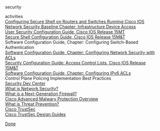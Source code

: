 <p>security</p>
<dl> 
<dt>activities</dt>
    <a href="https://www.cisco.com/c/en/us/support/docs/security-vpn/secure-shell-ssh/4145-ssh.html">Configuring Secure Shell on Routers and Switches Running Cisco IOS</a><br>
    <a href="">Network Security Baseline Chapter: Infrastructure Device Access</a><br>
    <a href="https://www.cisco.com/c/en/us/td/docs/ios-xml/ios/sec_usr_cfg/configuration/15-mt/sec-usr-cfg-15-mt-book.html">User Security Configuration Guide, Cisco IOS Release 15MT</a><br>
    <a href="https://www.cisco.com/c/en/us/td/docs/ios-xml/ios/sec_usr_ssh/configuration/15-mt/sec-usr-ssh-15-mt-book.html">Secure Shell Configuration Guide, Cisco IOS Release 15M&T</a><br>
    <a href="https://www.cisco.com/c/en/us/td/docs/switches/lan/catalyst3750x_3560x/software/release/15-0_1_se/configuration/guide/3750xcg/swauthen.html"></a>Software Configuration Guide, Chapter: Configuring Switch-Based Authentication<br>
    <a href="https://www.cisco.com/c/en/us/td/docs/switches/lan/catalyst3750x_3560x/software/release/15-0_1_se/configuration/guide/3750xcg/swacl.html">Software Configuration Guide, Chapter: Configuring Network Security with ACLs</a><br>
    <a href="https://www.cisco.com/c/en/us/td/docs/ios-xml/ios/sec_data_acl/configuration/15-mt/sec-data-acl-15-mt-book.html">Security Configuration Guide: Access Control Lists, Cisco IOS Release 15M&T</a><br>
    <a href="https://www.cisco.com/c/en/us/td/docs/switches/lan/catalyst3750x_3560x/software/release/15-0_1_se/configuration/guide/3750xcg/swv6acl.html">Software Configuration Guide, Chapter: Configuring IPv6 ACLs</a><br>
    <a href=""></a>Control Plane Policing Implementation Best Practices<br>
    <a href="https://developer.cisco.com/site/security/">Security Dev Center</a><br>
    <a href="https://www.cisco.com/c/en/us/products/security/what-is-network-security.html">What is Network Security?</a><br>
    <a href="https://www.cisco.com/c/en/us/products/security/firewalls/what-is-a-next-generation-firewall.html">What is a Next-Generation Firewall?</a><br>
    <a href="https://www.cisco.com/c/en/us/products/security/advanced-malware-protection/index.html?dtid=osscdc000283">Cisco Advanced Malwary Protection Overview</a><br>
    <a href="https://www.cisco.com/c/en/us/products/security/what-is-threat-prevention.html">What is Threat Prevention?</a><br>
    <a href="https://www.cisco.com/c/dam/en/us/products/collateral/security/identity-services-engine/at_a_glance_c45-726831.pdf">Cisco TrustSec</a><br>
    <a href="https://www.cisco.com/c/en/us/solutions/enterprise-networks/trustsec/design-guide-listing.html">Cisco TrustSec Design Guides</a><br>
</dl>

[Done](../sec-details5.md)